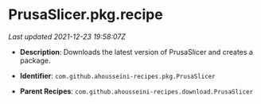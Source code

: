 # PrusaSlicer.pkg.recipe

_Last updated 2021-12-23 19:58:07Z_

- **Description**: Downloads the latest version of PrusaSlicer and creates a package.

- **Identifier**: `com.github.ahousseini-recipes.pkg.PrusaSlicer`

- **Parent Recipes**: `com.github.ahousseini-recipes.download.PrusaSlicer`